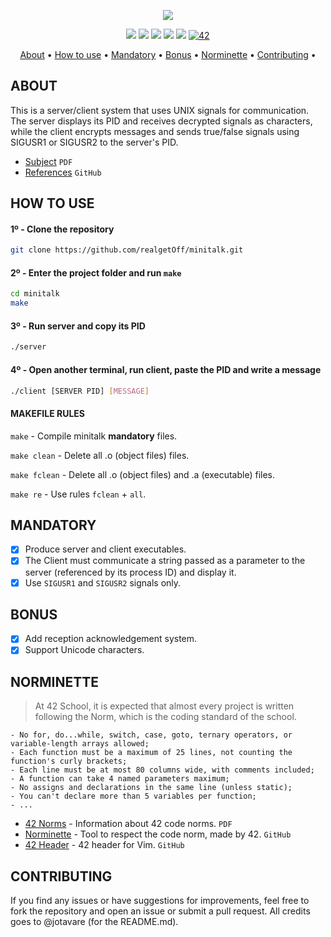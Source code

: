 <p align="center">
  <img src="https://github.com/realgetOff/main/blob/main/Header/minitalk.png">
</p>

<p align="center">
	<img src="https://img.shields.io/badge/status-finished-cyan"/>
	<img src="https://img.shields.io/badge/evaluated-10%20%2F%2001%20%2F%202025-cyan"/>
	<img src="https://img.shields.io/badge/score-125%2F100-cyan"/>
	<img src="https://img.shields.io/badge/language-C_92.7%25-cyan"/>
	<img src="https://img.shields.io/badge/last_commit-january-cyan"/>
	<a href='https://profile.intra.42.fr/users/mforest-' target="_blank"><img alt='42' src='https://img.shields.io/badge/Intra-100000?style=flat-round&logo=42&logoColor=white&labelColor=000000&color=000000'/></a>
</p>

<p align="center">
	<a href="#about">About</a> •
	<a href="#how-to-use">How to use</a> •
	<a href="#mandatory">Mandatory</a> •
	<a href="#bonus">Bonus</a> •
	<a href="#norminette">Norminette</a> •
	<a href="#contributing">Contributing</a> •
</p>

## ABOUT
This is a server/client system that uses UNIX signals for communication. The server displays its PID and receives decrypted signals as characters, while the client encrypts messages and sends true/false signals using SIGUSR1 or SIGUSR2 to the server's PID.

- [Subject](https://github.com/realgetOff/minitalk/fr_subject.pdf) `PDF`
- [References](https://github.com/realgetOff/minitalk) `GitHub`

## HOW TO USE
#### 1º - Clone the repository
```bash
git clone https://github.com/realgetOff/minitalk.git
```

#### 2º - Enter the project folder and run `make`
```bash
cd minitalk
make
```

#### 3º - Run server and copy its PID
```bash
./server
```

#### 4º - Open another terminal, run client, paste the PID and write a message
```bash
./client [SERVER PID] [MESSAGE]
```

#### MAKEFILE RULES

`make` - Compile minitalk **mandatory** files.

`make clean` - Delete all .o (object files) files.

`make fclean` - Delete all .o (object files) and .a (executable) files.

`make re` - Use rules `fclean` + `all`.

## MANDATORY
- [x] Produce server and client executables.
- [x] The Client must communicate a string passed as a parameter to the server (referenced by its process ID) and display it.
- [x] Use `SIGUSR1` and `SIGUSR2` signals only.

## BONUS
- [x] Add reception acknowledgement system.
- [x] Support Unicode characters.

## NORMINETTE
> At 42 School, it is expected that almost every project is written following the Norm, which is the coding standard of the school.

```
- No for, do...while, switch, case, goto, ternary operators, or variable-length arrays allowed;
- Each function must be a maximum of 25 lines, not counting the function's curly brackets;
- Each line must be at most 80 columns wide, with comments included;
- A function can take 4 named parameters maximum;
- No assigns and declarations in the same line (unless static);
- You can't declare more than 5 variables per function;
- ...
```

* [42 Norms](https://github.com/42School/norminette/blob/master/pdf/en.norm.pdf) - Information about 42 code norms. `PDF`
* [Norminette](https://github.com/42School/norminette) - Tool to respect the code norm, made by 42. `GitHub`
* [42 Header](https://github.com/42Paris/42header) - 42 header for Vim. `GitHub`

## CONTRIBUTING

If you find any issues or have suggestions for improvements, feel free to fork the repository and open an issue or submit a pull request.
All credits goes to @jotavare (for the README.md).
